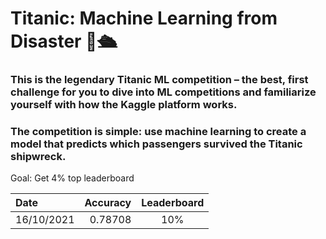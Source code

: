 # Titanic: Machine Learning from Disaster 👋🛳️

### This is the legendary Titanic ML competition – the best, first challenge for you to dive into ML competitions and familiarize yourself with how the Kaggle platform works.

### The competition is simple: use machine learning to create a model that predicts which passengers survived the Titanic shipwreck.


Goal: Get 4% top leaderboard 

| Date       | Accuracy | Leaderboard |
|:--- | ---: | :---:|
| 16/10/2021 | 0.78708 | 10% |
